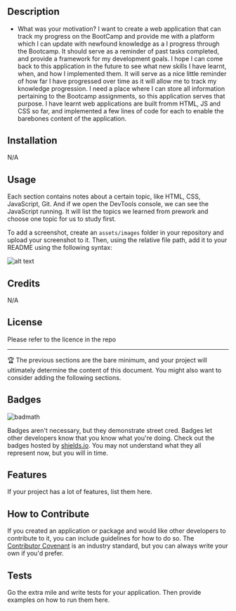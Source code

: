 # <A study guide for course pre-work>

## Description



- What was your motivation?
I want to create a web application that can track my progress on the BootCamp and provide me with a platform which I can update with newfound knowledge as a I progress through the Bootcamp. It should serve as a reminder of past tasks completed, and provide a framework for my development goals. I hope I can come back to this application in the future to see what new skills I have learnt, when, and how I implemented them. It will serve as a nice little reminder of how far I have progressed over time as it will allow me to track my knowledge progression. I need a place where I can store all information pertaining to the Bootcamp assignments, so this application serves that purpose. I have learnt web applications are built fromm HTML, JS and CSS so far, and implemented a few lines of code for each to enable the barebones content of the application. 


## Installation

N/A

## Usage

Each section contains notes about a certain topic, like HTML, CSS, JavaScript, Git. And if we open the DevTools console, we can see the JavaScript running. It will list the topics we learned from prework and choose one topic for us to study first.

To add a screenshot, create an `assets/images` folder in your repository and upload your screenshot to it. Then, using the relative file path, add it to your README using the following syntax:

![alt text](assets/images/screenshot.png)

## Credits

N/A

## License

Please refer to the licence in the repo

---

🏆 The previous sections are the bare minimum, and your project will ultimately determine the content of this document. You might also want to consider adding the following sections.

## Badges

![badmath](https://img.shields.io/github/languages/top/nielsenjared/badmath)

Badges aren't necessary, but they demonstrate street cred. Badges let other developers know that you know what you're doing. Check out the badges hosted by [shields.io](https://shields.io/). You may not understand what they all represent now, but you will in time.

## Features

If your project has a lot of features, list them here.

## How to Contribute

If you created an application or package and would like other developers to contribute to it, you can include guidelines for how to do so. The [Contributor Covenant](https://www.contributor-covenant.org/) is an industry standard, but you can always write your own if you'd prefer.

## Tests

Go the extra mile and write tests for your application. Then provide examples on how to run them here.